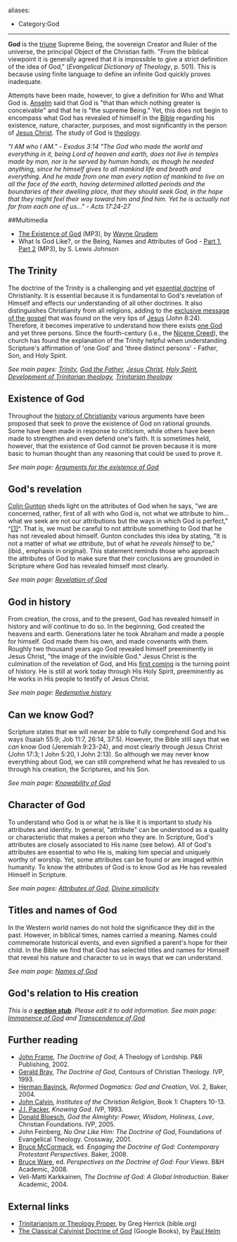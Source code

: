 aliases:
- Category:God
---
**God** is the [triune](Trinity "Trinity") Supreme Being, the
sovereign Creator and Ruler of the universe, the principal Object
of the Christian faith. "From the biblical viewpoint it is
generally agreed that it is impossible to give a strict definition
of the idea of God," (*Evangelical Dictionary of Theology*, p.
501). This is because using finite language to define an infinite
God quickly proves inadequate.

Attempts have been made, however, to give a definition for Who and
What God is. [Anselm](Anselm "Anselm") said that God is "that than
which nothing greater is conceivable" and that he is "the supreme
Being." Yet, this does not begin to encompass what God has revealed
of himself in the [Bible](Bible "Bible") regarding his existence,
nature, character, purposes, and most significantly in the person
of [Jesus Christ](Jesus_Christ "Jesus Christ"). The study of God is
[theology](Theology "Theology").

*"I AM who I AM." - Exodus 3:14*
*"The God who made the world and everything in it, being Lord of heaven and earth, does not live in temples made by man, nor is he served by human hands, as though he needed anything, since he himself gives to all mankind life and breath and everything. And he made from one man every nation of mankind to live on all the face of the earth, having determined allotted periods and the boundaries of their dwelling place, that they should seek God, in the hope that they might feel their way toward him and find him. Yet he is actually not far from each one of us..." - Acts 17:24-27*

##Multimedia

-   [The Existence of God](http://tapecenter.scottsdalebible.com/sermons/030506SysTheo.MP3)
    (MP3), by [Wayne Grudem](Wayne_Grudem "Wayne Grudem")
-   What Is God Like?, or the Being, Names and Attributes of God -
    [Part 1](http://www.believerschapeldallas.org/audio/slj-69_systematic-theology/008_SLJ_69_32K.mp3),
    [Part 2](http://www.believerschapeldallas.org/audio/slj-69_systematic-theology/009_SLJ_69_32K.mp3)
    (MP3), by S. Lewis Johnson

## The Trinity

The doctrine of the Trinity is a challenging and yet
[essential doctrine](Essential_doctrine "Essential doctrine") of
Christianity. It is essential because it is fundamental to God's
revelation of Himself and effects our understanding of all other
doctrines. It also distinguishes Christianity from all religions,
adding to the
[exclusive message of the gospel](Exclusivism "Exclusivism") that
was found on the very lips of [Jesus](Jesus "Jesus") (John 8:24).
Therefore, it becomes imperative to understand how there exists
[one God](Monotheism "Monotheism") and yet three persons. Since the
fourth-century (i.e., the
[Nicene Creed](Nicene_Creed "Nicene Creed")), the church has found
the explanation of the Trinity helpful when understanding
Scripture's affirmation of 'one God' and 'three distinct persons' -
Father, Son, and Holy Spirit.

*See main pages: [Trinity](Trinity "Trinity"), [God the Father](God_the_Father "God the Father"), [Jesus Christ](Jesus_Christ "Jesus Christ"), [Holy Spirit](Holy_Spirit "Holy Spirit"), [Development of Trinitarian theology](Development_of_Trinitarian_theology "Development of Trinitarian theology"), [Trinitarian theology](Trinitarian_theology "Trinitarian theology")*

## Existence of God

Throughout the
[history of Christianity](Church_history "Church history") various
arguments have been proposed that seek to prove the existence of
God on rational grounds. Some have been made in response to
criticism, while others have been made to strengthen and even
defend one's faith. It is sometimes held, however, that the
existence of God cannot be proven because it is more basic to human
thought than any reasoning that could be used to prove it.

*See main page: [Arguments for the existence of God](Arguments_for_the_existence_of_God "Arguments for the existence of God")*

## God's revelation

[Colin Gunton](Colin_Gunton "Colin Gunton") sheds light on the
attributes of God when he says, "we are concerned, rather, first of
all with who God is, not what we attribute to him... what we seek
are not our attributions but the ways in which God is perfect,"
^[[1]](#note-0)^. That is, we must be careful to not attribute
something to God that he has not revealed about himself. Gunton
concludes this idea by stating, "It is not a matter of what
*we attribute*, but of what he *reveals himself* to be," (ibid.,
emphasis in original). This statement reminds those who approach
the attributes of God to make sure that their conclusions are
grounded in Scripture where God has revealed himself most clearly.

*See main page: [Revelation of God](Revelation_of_God "Revelation of God")*

## God in history

From creation, the cross, and to the present, God has revealed
himself in history and will continue to do so. In the beginning,
God created the heavens and earth. Generations later he took
Abraham and made a people for himself. God made them his own, and
made covenants with them. Roughly two thousand years ago God
revealed himself preeminently in Jesus Christ, "the image of the
invisible God." Jesus Christ is the culmination of the revelation
of God, and His
[first coming](Incarnation_of_the_Son_of_God "Incarnation of the Son of God")
is the turning point of history. He is still at work today through
His Holy Spirit, preeminently as He works in His people to testify
of Jesus Christ.

*See main page: [Redemptive history](Redemptive_history "Redemptive history")*

## Can we know God?

Scripture states that we will never be able to fully comprehend God
and his ways (Isaiah 55:9; Job 11:7, 26:14, 37:5). However, the
Bible still says that we *can* know God (Jeremiah 9:23-24), and
most clearly through Jesus Christ (John 17:3; I John 5:20, I John
2:13). So although we may never know everything about God, we can
still comprehend what he has revealed to us through his creation,
the Scriptures, and his Son.

*See main page: [Knowability of God](Knowability_of_God "Knowability of God")*

## Character of God

To understand who God is or what he is like it is important to
study his attributes and identity. In general, "attribute" can be
understood as a quality or characteristic that makes a person who
they are. In Scripture, God's attributes are closely associated to
His name (see below). All of God's attributes are essential to who
He is, making him special and uniquely worthy of worship. Yet, some
attributes can be found or are imaged within humanity. To know the
attributes of God is to know God as He has revealed Himself in
Scripture.

*See main pages: [Attributes of God](Attributes_of_God "Attributes of God")*,
*[Divine simplicity](Divine_simplicity "Divine simplicity")*

## Titles and names of God

In the Western world names do not hold the significance they did in
the past. However, in biblical times, names carried a meaning.
Names could commemorate historical events, and even signified a
parent's hope for their child. In the Bible we find that God has
selected titles and names for Himself that reveal his nature and
character to us in ways that we can understand.

*See main page: [Names of God](Names_of_God "Names of God")*

## God's relation to His creation

*This is a **[section stub](http://www.theopedia.com/Category:Theopedia_sectionstubs "Category:Theopedia sectionstubs")**. Please edit it to add information.*
*See main page: [Immanence of God](Immanence_of_God "Immanence of God") and [Transcendence of God](Transcendence_of_God "Transcendence of God")*

## Further reading

-   [John Frame](John_Frame "John Frame"), *The Doctrine of God*, A
    Theology of Lordship. P&R Publishing, 2002.
-   [Gerald Bray](Gerald_Bray "Gerald Bray"),
    *The Doctrine of God*, Contours of Christian Theology. IVP, 1993.
-   [Herman Bavinck](Herman_Bavinck "Herman Bavinck"),
    *Reformed Dogmatics: God and Creation*, Vol. 2, Baker, 2004.
-   [John Calvin](John_Calvin "John Calvin"),
    *Institutes of the Christian Religion*, Book 1: Chapters 10-13.
-   [J.I. Packer](J.I._Packer "J.I. Packer"), *Knowing God*. IVP,
    1993.
-   [Donald Bloesch](Donald_Bloesch "Donald Bloesch"),
    *God the Almighty: Power, Wisdom, Holiness, Love*, Christian
    Foundations. IVP, 2005.
-   John Feinberg, *No One Like Him: The Doctrine of God*,
    Foundations of Evangelical Theology. Crossway, 2001.
-   [Bruce McCormack](Bruce_McCormack "Bruce McCormack"), ed.
    *Engaging the Doctrine of God: Contemporary Protestant Perspectives*.
    Baker, 2008.
-   [Bruce Ware](Bruce_Ware "Bruce Ware"), ed.
    *Perspectives on the Doctrine of God: Four Views*. B&H Academic,
    2008.
-   Veli-Matti Karkkainen,
    *The Doctrine of God: A Global Introduction*. Baker Academic,
    2004.

## External links

-   [Trinitarianism or Theology Proper](http://www.bible.org/page.asp?page_id=725),
    by Greg Herrick (bible.org)
-   [The Classical Calvinist Doctrine of God](http://books.google.com/books?id=h5FfYzvZkX4C&lpg=PP1&ots=36PgovSR0n&dq=The%20Classical%20Calvinist%20Doctrine%20of%20God%20helm&pg=PA5#v=onepage&q&f=false)
    (Google Books), by [Paul Helm](Paul_Helm "Paul Helm")